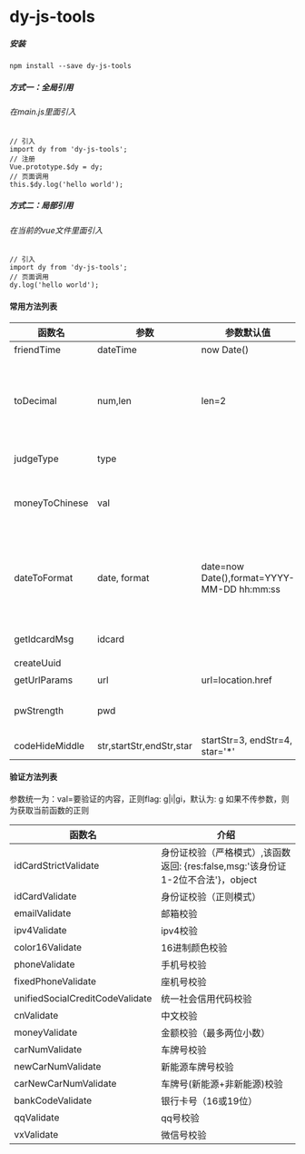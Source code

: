 # dy-js-tools

##### 安装
```
npm install --save dy-js-tools
```

##### 方式一：全局引用
###### 在main.js里面引入
```
// 引入
import dy from 'dy-js-tools';
// 注册
Vue.prototype.$dy = dy;
// 页面调用
this.$dy.log('hello world');
```

##### 方式二：局部引用
###### 在当前的vue文件里面引入
```
// 引入
import dy from 'dy-js-tools';
// 页面调用
dy.log('hello world');
```

#### 常用方法列表
| 函数名 | 参数 | 参数默认值 | 参数说明 | 返回值说明 | 介绍 |
| ---- | ---- | ---- | ---- | ---- | ---- |
| friendTime | dateTime | now Date() | 有效时间 | 返回友好时间提示（刚刚，1分钟前，1小时前，3个月前等） | 友好时间转换 |
| toDecimal | num,len | len=2 | 数字或能有效转换为数字的字符串,保留小数位数 | 保留为小数的字符串 | 精准保留小数点后len位，处理计算带来的误差，如0.1+0.2=0.30000000000000004 |
| judgeType | type |  | any | 返回:无效,null,undefined,function,array,object,number,string,boolean | 精准判断数据类型 |
| moneyToChinese | val |  | 数字或能有效转换为数字的字符串 | 返回中文大写（取绝对值） | 金额转中文大写 |
| dateToFormat | date, format | date=now Date(),format=YYYY-MM-DD hh:mm:ss | 有效时间，有效时间格式： YYYY-MM-DD hh:mm:ss | 返回对应时间格式 | 格式化时间 |
| getIdcardMsg | idcard |  | 有效有效身份证 | 返回 {age:'',birthday:'',sex:''}，object | 获取身份证信息（年龄，生日，性别） |
| createUuid |  |  |  | 返回 uuid | 生成uuid |
| getUrlParams | url | url=location.href | url地址 | 返回url参数，object | 获取url参数 |
| pwStrength | pwd |  | 6-20位密码字符串 | 返回密码强度，（强，中，弱，非常弱） | 获取密码强度 |
| codeHideMiddle | str,startStr,endStr,star | startStr=3, endStr=4, star='*' | any | 返回隐藏中间后的当前字符串：135*****008 | 字符隐藏，转* |

#### 验证方法列表
参数统一为：val=要验证的内容，正则flag: g|i|gi，默认为: g
如果不传参数，则为获取当前函数的正则

| 函数名 | 介绍 |
| ---- | ---- |
| idCardStrictValidate | 身份证校验（严格模式）,该函数返回: {res:false,msg:'该身份证1-2位不合法'}，object |
| idCardValidate | 身份证校验（正则模式） |
| emailValidate | 邮箱校验 |
| ipv4Validate | ipv4校验 |
| color16Validate | 16进制颜色校验 |
| phoneValidate | 手机号校验 |
| fixedPhoneValidate | 座机号校验 |
| unifiedSocialCreditCodeValidate | 统一社会信用代码校验 |
| cnValidate | 中文校验 |
| moneyValidate | 金额校验（最多两位小数） |
| carNumValidate | 车牌号校验 |
| newCarNumValidate | 新能源车牌号校验 |
| carNewCarNumValidate | 车牌号(新能源+非新能源)校验 |
| bankCodeValidate | 银行卡号（16或19位） |
| qqValidate | qq号校验 |
| vxValidate | 微信号校验 |
